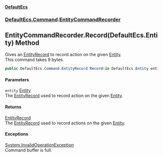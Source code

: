 #### [DefaultEcs](./index.md 'index')
### [DefaultEcs.Command](./DefaultEcs-Command.md 'DefaultEcs.Command').[EntityCommandRecorder](./DefaultEcs-Command-EntityCommandRecorder.md 'DefaultEcs.Command.EntityCommandRecorder')
## EntityCommandRecorder.Record(DefaultEcs.Entity) Method
Gives an [EntityRecord](./DefaultEcs-Command-EntityRecord.md 'DefaultEcs.Command.EntityRecord') to record action on the given [Entity](./DefaultEcs-Entity.md 'DefaultEcs.Entity').  
This command takes 9 bytes.  
```C#
public DefaultEcs.Command.EntityRecord Record(in DefaultEcs.Entity entity);
```
#### Parameters
<a name='DefaultEcs-Command-EntityCommandRecorder-Record(DefaultEcs-Entity)-entity'></a>
`entity` [Entity](./DefaultEcs-Entity.md 'DefaultEcs.Entity')  
The [EntityRecord](./DefaultEcs-Command-EntityRecord.md 'DefaultEcs.Command.EntityRecord') used to record action on the given [Entity](./DefaultEcs-Entity.md 'DefaultEcs.Entity').  
  
#### Returns
[EntityRecord](./DefaultEcs-Command-EntityRecord.md 'DefaultEcs.Command.EntityRecord')  
The [EntityRecord](./DefaultEcs-Command-EntityRecord.md 'DefaultEcs.Command.EntityRecord') used to record actions on the given [Entity](./DefaultEcs-Entity.md 'DefaultEcs.Entity').  
#### Exceptions
[System.InvalidOperationException](https://docs.microsoft.com/en-us/dotnet/api/System.InvalidOperationException 'System.InvalidOperationException')  
Command buffer is full.  
